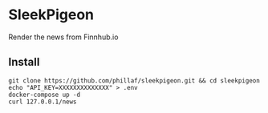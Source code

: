 # SleekPigeon

Render the news from Finnhub.io

## Install

```
git clone https://github.com/phillaf/sleekpigeon.git && cd sleekpigeon
echo "API_KEY=XXXXXXXXXXXXXX" > .env
docker-compose up -d
curl 127.0.0.1/news
```
